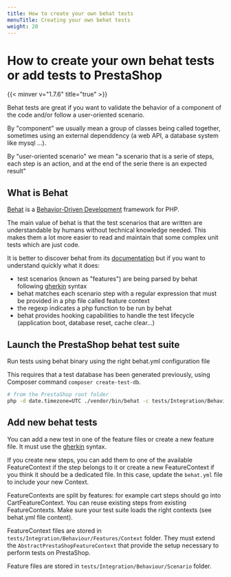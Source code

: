 ```yaml
---
title: How to create your own behat tests
menuTitle: Creating your own behat tests
weight: 20
---
```


# How to create your own behat tests or add tests to PrestaShop
{{< minver v="1.7.6" title="true" >}}

Behat tests are great if you want to validate the behavior of a component of the code and/or follow a user-oriented scenario.

By "component" we usually mean a group of classes being called together, sometimes using an external dependdency (a web API, a database system like mysql ...).

By "user-oriented scenario" we mean "a scenario that is a serie of steps, each step is an action, and at the end of the serie there is an expected result"

## What is Behat

[Behat][1] is a [Behavior-Driven Development](https://en.wikipedia.org/wiki/Behavior-driven_development) framework for PHP. 

The main value of behat is that the test scenarios that are written are understandable by humans without technical knowledge needed. This makes them a lot more easier to read and maintain that some complex unit tests which are just code.

It is better to discover behat from its [documentation][1] but if you want to understand quickly what it does:

- test scenarios (known as "features") are being parsed by behat following [gherkin][2] syntax
- behat matches each scenario step with a regular expression that must be provided in a php file called feature context
- the regexp indicates a php function to be run by behat
- behat provides hooking capabilities to handle the test lifecycle (application boot, database reset, cache clear...)

## Launch the PrestaShop behat test suite

Run tests using behat binary using the right behat.yml configuration file

This requires that a test database has been generated previously, using Composer command `composer create-test-db`.

```bash
# from the PrestaShop root folder
php -d date.timezone=UTC ./vendor/bin/behat -c tests/Integration/Behaviour/behat.yml
```

## Add new behat tests

You can add a new test in one of the feature files or create a new feature file. It must use the
[gherkin][2] syntax.

If you create new steps, you can add them to one of the available FeatureContext if the step belongs
to it or create a new FeatureContext if you think it should be a dedicated file. In this case, update the
`behat.yml` file to include your new Context.

FeatureContexts are split by features: for example cart steps should go into CartFeatureContext. You can reuse existing steps from existing FeatureContexts. Make sure your test suite loads the right contexts (see behat.yml file content).

FeatureContext files are stored in `tests/Integration/Behaviour/Features/Context` folder. They must extend
the `AbstractPrestaShopFeatureContext` that provide the setup necessary to perform
tests on PrestaShop.

Feature files are stored in `tests/Integration/Behaviour/Scenario` folder.

[1]: http://behat.org/en/latest/
[2]: http://docs.behat.org/en/v2.5/guides/1.gherkin.html



